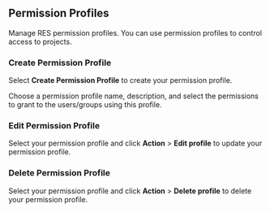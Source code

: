 ## Permission Profiles

Manage RES permission profiles. You can use permission profiles to control access to projects.

### Create Permission Profile

Select **Create Permission Profile** to create your permission profile.

Choose a permission profile name, description, and select the permissions to grant to the users/groups using this profile.

### Edit Permission Profile

Select your permission profile and click **Action** > **Edit profile** to update your permission profile.

### Delete Permission Profile

Select your permission profile and click **Action** > **Delete profile** to delete your permission profile.